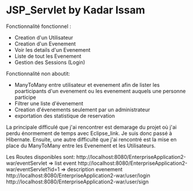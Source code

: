 # JSP_Servlet by Kadar Issam
Fonctionnalité fonctionnel : 
- Creation d'un Utilisateur
- Creation d'un Evenement 
- Voir les details d'un Evenement
- Liste de tout les Evenement
- Gestion des Sessions (Login)

Fonctionnalité non aboutit:
- ManyToMany entre utilisateur et evenement afin de lister les poarticipants d'un evenement ou les evenement auquels une personne participe
- Filtrer une liste d'évenement 
- Creation d'évenements seulement par un administrateur
- exportation des statistique de reservation

La principale difficulé que j'ai rencontrer est demarage du projet où j'ai perdu énormement de temps avec Eclipse_link. Je suis donc passé à Hibernate.
Ensuite, une autre difficulté que j'ai rencontré est la mise en place du ManyToMany entre les Evenement et les Utilisateurs.

Les Routes disponibles sont:
http://localhost:8080/EnterpriseApplication2-war/eventServlet => list event
http://localhost:8080/EnterpriseApplication2-war/eventServlet?id=1 => description evenement
http://localhost:8080/EnterpriseApplication2-war/user/login
http://localhost:8080/EnterpriseApplication2-war/user/sign

